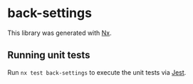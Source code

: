 # back-settings

This library was generated with [Nx](https://nx.dev).

## Running unit tests

Run `nx test back-settings` to execute the unit tests via [Jest](https://jestjs.io).
